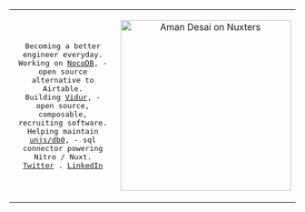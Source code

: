 <table>
  <tr>
  <td>
<p align="center">
  <samp>
    Becoming a better engineer everyday.<br/>
    Working on <a href="https://github.com/nocodb/nocodb">NocoDB</a>, - open source alternative to Airtable.<br>
    Building <a href="https://github.com/profilecity/vidur">Vidur</a>, - open source, composable, recruiting software.<br>
    Helping maintain <a href="https://github.com/unjs/db0">unjs/db0</a>, - sql connector powering Nitro / Nuxt.<br>
    <a href="https://twitter.com/aman_desai_">Twitter</a> .
    <a href="https://linkedin.com/in/amandesai01">LinkedIn</a>
  </samp>
</p>
</td>
    <td>
<p align="center">
  <a href="https://nuxters.nuxt.com/amandesai01"><img src="https://nuxters.nuxt.com/__og-image__/image/amandesai01/og.png" alt="Aman Desai on Nuxters" width="300" /></a>
</p>
      </td>
</tr>
</table>
